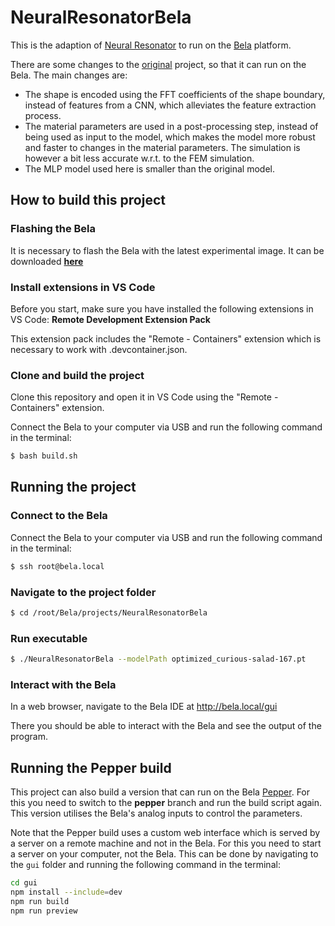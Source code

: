 # NeuralResonatorBela

This is the adaption of [Neural Resonator](https://github.com/rodrigodzf/NeuralResonatorVST) to run on the [Bela](https://bela.io/) platform.

There are some changes to the [original](https://github.com/rodrigodzf/neuralresonator) project, so that it can run on the Bela. The main changes are:

- The shape is encoded using the FFT coefficients of the shape boundary, instead of features from a CNN, which alleviates the feature extraction process.
- The material parameters are used in a post-processing step, instead of being used as input to the model, which makes the model more robust and faster to changes in the material parameters. The simulation is however a bit less accurate w.r.t. to the FEM simulation.
- The MLP model used here is smaller than the original model.


## How to build this project

### Flashing the Bela

It is necessary to flash the Bela with the latest experimental image. It can be downloaded **[here](https://github.com/BelaPlatform/bela-image-builder/releases/tag/v0.5.0alpha2)**

### Install extensions in VS Code

Before you start, make sure you have installed the following extensions in VS Code: **Remote Development Extension Pack**

This extension pack includes the "Remote - Containers" extension which is necessary to work with .devcontainer.json.

### Clone and build the project

Clone this repository and open it in VS Code using the "Remote - Containers" extension.

Connect the Bela to your computer via USB and run the following command in the terminal:

```bash
$ bash build.sh
```

## Running the project

### Connect to the Bela

Connect the Bela to your computer via USB and run the following command in the terminal:

```bash
$ ssh root@bela.local
```

### Navigate to the project folder

```bash
$ cd /root/Bela/projects/NeuralResonatorBela
```

### Run executable

```bash
$ ./NeuralResonatorBela --modelPath optimized_curious-salad-167.pt 
```

### Interact with the Bela

In a web browser, navigate to the Bela IDE at http://bela.local/gui

There you should be able to interact with the Bela and see the output of the program.

## Running the Pepper build

This project can also build a version that can run on the Bela [Pepper](https://www.youtube.com/watch?v=VLHxIMeSU-c). For this you need to switch to the **pepper** branch and run the build script again. This version utilises the Bela's analog inputs to control the parameters.

Note that the Pepper build uses a custom web interface which is served by a server on a remote machine and not in the Bela. For this you need to start a server on your computer, not the Bela. This can be done by navigating to the `gui` folder and running the following command in the terminal:

```bash
cd gui
npm install --include=dev
npm run build
npm run preview
```
